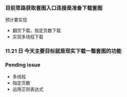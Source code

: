 ### 目前思路获取套图入口连接是准备下载套图    
  
 预计要实现 
* 翻页下载，指定页数下载  
* 实现多线程下载  

### 11.21 日  今天主要目标就是现实下载一整套图的功能

### Pending issue
* 多线程  
* 指定页数  
* 运用正则表达式

